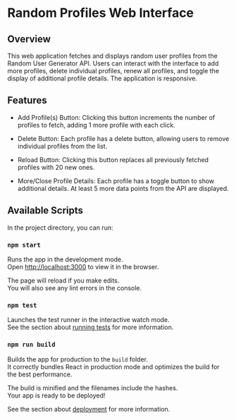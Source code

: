 
# Random Profiles Web Interface

## Overview

This web application fetches and displays random user profiles from the Random User Generator API. Users can interact with the interface to add more profiles, delete individual profiles, renew all profiles, and toggle the display of additional profile details. The application is responsive.

## Features
* Add Profile(s) Button: Clicking this button increments the number of profiles to fetch, adding 1 more profile with each click.

* Delete Button: Each profile has a delete button, allowing users to remove individual profiles from the list.

* Reload Button: Clicking this button replaces all previously fetched profiles with 20 new ones.

* More/Close Profile Details: Each profile has a toggle button to show additional details. At least 5 more data points from the API are displayed.


## Available Scripts

In the project directory, you can run:

### `npm start`

Runs the app in the development mode.\
Open [http://localhost:3000](http://localhost:3000) to view it in the browser.

The page will reload if you make edits.\
You will also see any lint errors in the console.

### `npm test`

Launches the test runner in the interactive watch mode.\
See the section about [running tests](https://facebook.github.io/create-react-app/docs/running-tests) for more information.

### `npm run build`

Builds the app for production to the `build` folder.\
It correctly bundles React in production mode and optimizes the build for the best performance.

The build is minified and the filenames include the hashes.\
Your app is ready to be deployed!

See the section about [deployment](https://facebook.github.io/create-react-app/docs/deployment) for more information.




